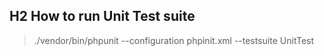## H2 How to run Unit Test suite
> ./vendor/bin/phpunit --configuration phpinit.xml --testsuite UnitTest
